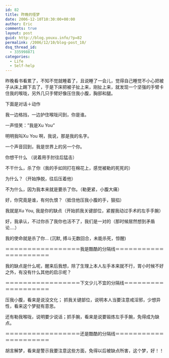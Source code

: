 ```yaml
---
id: 82
title: 昨晚的怪梦
date: 2006-12-10T10:30:00+00:00
author: Eric
comments: true
layout: post
guid: http://blog.youxu.info/?p=82
permalink: /2006/12/10/blog-post_10/
dsq_thread_id:
  - 335998871
categories:
  - Life
  - Self-help
---
```

昨晚看书看累了，不知不觉就睡着了，且说睡了一会儿，觉得自己睡觉不小心把被子从床上踢下去了，于是下床把被子扯上来，刚扯上来，就发现一个坚强的手臂卡住我的喉咙，另外几只手臂好像压住我小腹，胸部和腿。

下面是对话＋动作

我一边格挡，一边护住喉咙问到，你是谁。
  
一声怪笑：&#8221;我是Xu You&#8221;
  
明明我叫Xu You 啊，我说，那是我的名字。
  
一个声音回到，我是世界上的另一个你。
  
你想干什么 （说着用手肘往后猛击）
  
不干什么，杀了你（我的手如同打在棉花上，感觉被勒的死死的）
  
为什么？（开始挣脱，往后压着他）
  
不为什么，因为我本来就是要杀了你。（勒更紧，小腹大痛）
  
好，你究竟是谁，有何仇恨？（抵住他压我小腹的手，狠掐）
  
我就是Xu You, 我是你的缺点（开始抓我关键部位，紧握我动过手术的左手手腕）
  
好，我承认，不过你杀了我你也活不了，我们是一对的（那时候居然想到矛盾论&#8230;.）
  
我的使命就是杀了你&#8230; (沉默, 搏斗无数回合，未能杀死，惊醒)

＝＝＝＝＝＝＝＝＝＝＝＝＝＝＝＝＝我是酷酷的分隔线＝＝＝＝＝＝＝＝＝＝＝＝＝＝＝＝＝＝＝＝＝

我的缺点是什么呢，醒来后我想，除了生理上本人左手本来就不行，胃小时候不好之外，有没有什么其他的启示呢？

＝＝＝＝＝＝＝＝＝＝＝＝＝＝＝＝＝下文少儿不宜的分隔线＝＝＝＝＝＝＝＝＝＝＝＝＝＝＝＝＝＝＝
  
压我小腹，看来是说没文化； 抓我关键部位，说明本人当要注意戒淫邪，少想异性，看来这个梦挺有意思。
  
还有勒我喉咙，说明要少说话；抓手腕，看来是说要锻炼左手手腕，免得成为缺点。

＝＝＝＝＝＝＝＝＝＝＝＝＝＝＝＝＝还是酷酷的分隔线＝＝＝＝＝＝＝＝＝＝＝＝＝＝＝＝＝＝＝＝＝

胡言解梦，看来是警示我要注意这些方面，免得以后被缺点所害，这个梦，好！！